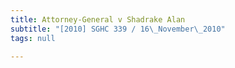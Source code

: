 ```yaml
---
title: Attorney-General v Shadrake Alan
subtitle: "[2010] SGHC 339 / 16\_November\_2010"
tags: null

---
```


